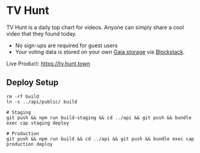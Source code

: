 # TV Hunt
TV Hunt is a daily top chart for videos. Anyone can simply share a cool video that they found today.
- No sign-ups are required for guest users
- Your voting data is stored on your own [Gaia storage](https://github.com/blockstack/gaia) via [Blockstack](https://blockstack.org/).

Live Product: https://tv.hunt.town

## Deploy Setup
```
rm -rf build
ln -s ../api/public/ build

# Staging
git push && npm run build-staging && cd ../api && git push && bundle exec cap staging deploy

# Production
git push && npm run build && cd ../api && git push && bundle exec cap production deploy
```
